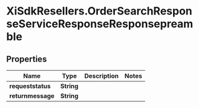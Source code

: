# XiSdkResellers.OrderSearchResponseServiceResponseResponsepreamble

## Properties

Name | Type | Description | Notes
------------ | ------------- | ------------- | -------------
**requeststatus** | **String** |  | 
**returnmessage** | **String** |  | 


